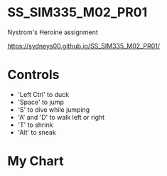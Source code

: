 # SS_SIM335_M02_PR01
Nystrom's Heroine assignment

https://sydneys00.github.io/SS_SIM335_M02_PR01/
# Controls
- 'Left Ctrl' to duck
- 'Space' to jump
- 'S' to dive while jumping
- 'A' and 'D' to walk left or right
- 'T' to shrink
- 'Alt' to sneak 

# My Chart

